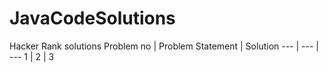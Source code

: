 # JavaCodeSolutions
Hacker Rank solutions
Problem no | Problem Statement | Solution
--- | --- | ---
1 | 2 | 3
